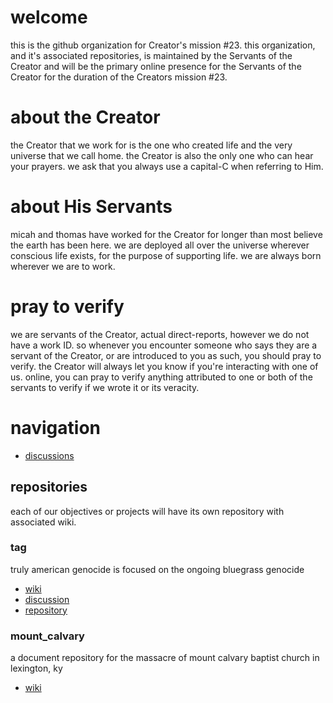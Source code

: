 # welcome
this is the github organization for Creator's mission #23.  this organization, and it's associated repositories, is maintained by the Servants of the Creator and will be the primary online presence for the Servants of the Creator for the duration of the Creators mission #23.

# about the Creator
the Creator that we work for is the one who created life and the very universe that we call home.  the Creator is also the only one who can hear your prayers.  we ask that you always use a capital-C when referring to Him.

# about His Servants
micah and thomas have worked for the Creator for longer than most believe the earth has been here.  we are deployed all over the universe wherever conscious life exists, for the purpose of supporting life.  we are always born wherever we are to work.

# pray to verify
we are servants of the Creator, actual direct-reports, however we do not have a work ID.  so whenever you encounter someone who says they are a servant of the Creator, or are introduced to you as such, you should pray to verify.  the Creator will always let you know if you're interacting with one of us.  online, you can pray to verify anything attributed to one or both of the servants to verify if we wrote it or its veracity.

# navigation
* [discussions](https://github.com/orgs/CreatorsMission23/discussions)
  
## repositories
each of our objectives or projects will have its own repository with associated wiki.

### tag
truly american genocide is focused on the ongoing bluegrass genocide 
* [wiki](https://github.com/CreatorsMission23/tag/wiki)
* [discussion](https://github.com/CreatorsMission23/tag/discussions)
* [repository](https://github.com/CreatorsMission23/tag)

### mount_calvary
a document repository for the massacre of mount calvary baptist church in lexington, ky
* [wiki](https://github.com/CreatorsMission23/mount_calvary/wiki)
